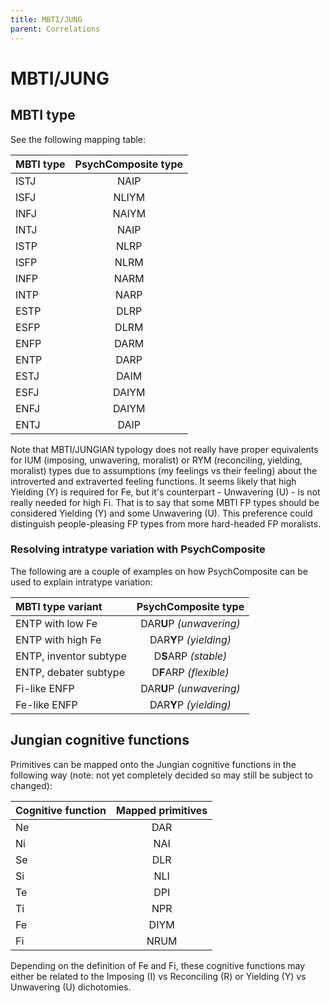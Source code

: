 ```yaml
---
title: MBTI/JUNG
parent: Correlations
---
```


# MBTI/JUNG

## MBTI type

See the following mapping table:

| MBTI type | PsychComposite type |
| :-------- | :------: |
| ISTJ      | NAIP |
| ISFJ      | NLIYM |
| INFJ      | NAIYM |
| INTJ      | NAIP |
| ISTP      | NLRP |
| ISFP      | NLRM |
| INFP      | NARM |
| INTP      | NARP |
| ESTP      | DLRP |
| ESFP      | DLRM |
| ENFP      | DARM |
| ENTP      | DARP |
| ESTJ      | DAIM |
| ESFJ      | DAIYM |
| ENFJ      | DAIYM |
| ENTJ      | DAIP |

Note that MBTI/JUNGIAN typology does not really have proper equivalents for IUM (imposing, unwavering, moralist) or RYM (reconciling, yielding, moralist) types due to assumptions (my feelings vs their feeling) about the introverted and extraverted feeling functions. It seems likely that high Yielding (Y) is required for Fe, but it's counterpart - Unwavering (U) - is not really needed for high Fi. That is to say that some MBTI FP types should be considered Yielding (Y) and some Unwavering (U). This preference could distinguish people-pleasing FP types from more hard-headed FP moralists.

### Resolving intratype variation with PsychComposite

The following are a couple of examples on how PsychComposite can be used to explain intratype variation:

| MBTI type variant      | PsychComposite type  |
| :----------------------| :------------------: |
| ENTP with low Fe       | DAR**U**P *(unwavering)* |
| ENTP with high Fe      | DAR**Y**P *(yielding)*   |
| ENTP, inventor subtype | D**S**ARP *(stable)*    |
| ENTP, debater subtype  | D**F**ARP *(flexible)*  |
| Fi-like ENFP           | DAR**U**P *(unwavering)* |
| Fe-like ENFP           | DAR**Y**P *(yielding)*   |


## Jungian cognitive functions

Primitives can be mapped onto the Jungian cognitive functions in the following way (note: not yet completely decided so may still be subject to changed):

| Cognitive function| Mapped primitives |
| :---------------- | :------: |
| Ne                | DAR  |
| Ni                | NAI  |
| Se                | DLR  |
| Si                | NLI  |
| Te                | DPI  |
| Ti                | NPR  |
| Fe                | DIYM  |
| Fi                | NRUM |

Depending on the definition of Fe and Fi, these cognitive functions may either be related to the Imposing (I) vs Reconciling (R) or Yielding (Y) vs Unwavering (U) dichotomies.
